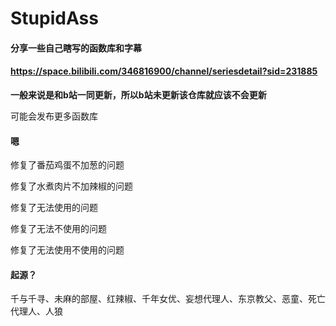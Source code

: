 # StupidAss

#### 分享一些自己瞎写的函数库和字幕

#### https://space.bilibili.com/346816900/channel/seriesdetail?sid=231885
**一般来说是和b站一同更新，所以b站未更新该仓库就应该不会更新**

可能会发布更多函数库


#### 嗯

修复了番茄鸡蛋不加葱的问题

修复了水煮肉片不加辣椒的问题

修复了无法使用的问题

修复了无法不使用的问题

修复了无法使用不使用的问题


#### 起源？


千与千寻、未麻的部屋、红辣椒、千年女优、妄想代理人、东京教父、恶童、死亡代理人、人狼
